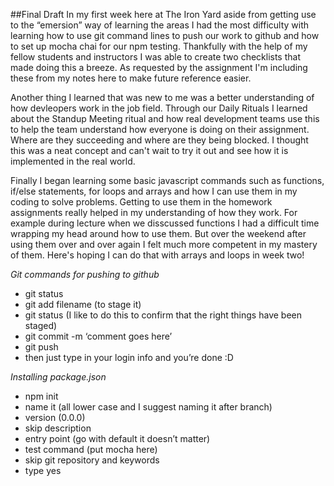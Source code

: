##Final Draft
In my first week here at The Iron Yard aside from getting use to the “emersion” way of learning the areas I had the most difficulty with learning how to use git command lines to push our work to github and how to set up mocha chai for our npm testing. Thankfully with the help of my fellow students and instructors I was able to create two checklists that made doing this a breeze. As requested by the assignment I'm including these from my notes here to make future reference easier.

Another thing I learned that was new to me was a better understanding of how devleopers work in the job field. Through our Daily Rituals I learned about the Standup Meeting ritual and how real development teams use this to help the team understand how everyone is doing on their assignment. Where are they succeeding and where are they being blocked. I thought this was a neat concept and can't wait to try it out and see how it is implemented in the real world.

Finally I began learning some basic javascript commands such as functions, if/else statements, for loops and arrays and how I can use them in my coding to solve problems. Getting to use them in the homework assignments really helped in my understanding of how they work. For example during lecture when we disscussed functions I had a difficult time wrapping my head around how to use them. But over the weekend after using them over and over again I felt much more competent in my mastery of them. Here's hoping I can do that with arrays and loops in week two!

*Git commands for pushing to github*
* git status
* git add filename (to stage it)
* git status (I like to do this to confirm that the right things have been staged)
* git commit -m ‘comment goes here’
* git push
* then just type in your login info and you’re done :D

_Installing package.json_
* npm init
* name it (all lower case and I suggest naming it after branch)
* version (0.0.0)
* skip description
* entry point (go with default it doesn’t matter)
* test command (put mocha here)
* skip git repository and keywords
* type yes
